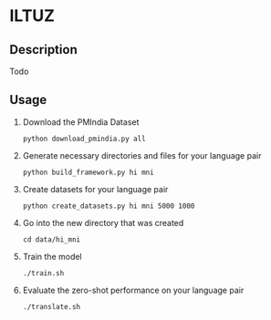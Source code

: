 # ILTUZ
 
 ## Description
 Todo

 ## Usage
 1. Download the PMIndia Dataset
 
    `
    python download_pmindia.py all
    `
 2. Generate necessary directories and files for your language pair
 
    `
    python build_framework.py hi mni
    `
 3. Create datasets for your language pair
  
    `
    python create_datasets.py hi mni 5000 1000
    `
 
 4. Go into the new directory that was created
   
    `
    cd data/hi_mni
    `

 5. Train the model
  
    `
    ./train.sh
    `
 6. Evaluate the zero-shot performance on your language pair
 
    `
    ./translate.sh
    `
